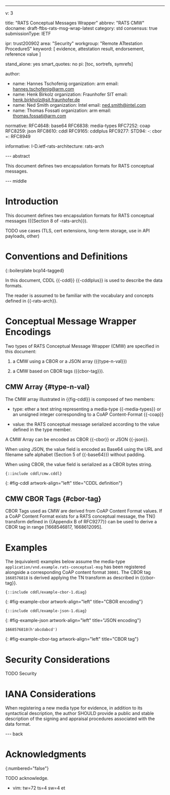 ---
v: 3

title: "RATS Conceptual Messages Wrapper"
abbrev: "RATS CMW"
docname: draft-ftbs-rats-msg-wrap-latest
category: std
consensus: true
submissionType: IETF

ipr: trust200902
area: "Security"
workgroup: "Remote ATtestation ProcedureS"
keyword: [ evidence, attestation result, endorsement, reference value ]

stand_alone: yes
smart_quotes: no
pi: [toc, sortrefs, symrefs]

author:
 - name: Hannes Tschofenig
   organization: arm
   email: hannes.tschofenig@arm.com
 - name: Henk Birkolz
   organization: Fraunhofer SIT
   email: henk.birkholz@sit.fraunhofer.de
 - name: Ned Smith
   organization: Intel
   email: ned.smith@intel.com
 - name: Thomas Fossati
   organization: arm
   email: thomas.fossati@arm.com

normative:
  RFC4648: base64
  RFC6838: media-types
  RFC7252: coap
  RFC8259: json
  RFC8610: cddl
  RFC9165: cddlplus
  RFC9277:
  STD94:
    -: cbor
    =: RFC8949

informative:
  I-D.ietf-rats-architecture: rats-arch

--- abstract

This document defines two encapsulation formats for RATS conceptual
messages.

--- middle

# Introduction

This document defines two encapsulation formats for RATS conceptual
messages ({{Section 8 of -rats-arch}}).

TODO use cases (TLS, cert extensions, long-term storage, use in API
payloads, other)

# Conventions and Definitions

{::boilerplate bcp14-tagged}

In this document, CDDL {{-cddl}} {{-cddlplus}} is used to describe the
data formats.

The reader is assumed to be familiar with the vocabulary and concepts
defined in {{-rats-arch}}.

# Conceptual Message Wrapper Encodings

Two types of RATS Conceptual Message Wrapper (CMW) are specified in this
document:

1. a CMW using a CBOR or a JSON array ({{type-n-val}})

2. a CMW based on CBOR tags ({{cbor-tag}}).

## CMW Array {#type-n-val}

The CMW array illustrated in {{fig-cddl}} is composed of two members:

* type: ether a text string representing a media-type {{-media-types}} or an
  unsigned integer corresponding to a CoAP Content-Format {{-coap}}

* value: the RATS conceptual message serialized according to the
  value defined in the type member.

A CMW Array can be encoded as CBOR {{-cbor}} or JSON {{-json}}.

When using JSON, the value field is encoded as Base64 using the URL and
filename safe alphabet (Section 5 of {{-base64}}) without padding.

When using CBOR, the value field is serialized as a CBOR bytes string.

~~~ cddl
{::include cddl/cmw.cddl}
~~~
{: #fig-cddl artwork-align="left"
   title="CDDL definition"}

## CMW CBOR Tags {#cbor-tag}

CBOR Tags used as CMW are derived from CoAP Content Format values.
If a CoAP Content Format exists for a RATS conceptual message, the
TN() transform defined in {{Appendix B of RFC9277}} can be used to
derive a CBOR tag in range [1668546817, 1668612095].

# Examples

The (equivalent) examples below assume the media-type
`application/vnd.example.rats-conceptual-msg` has been registered
alongside a corresponding CoAP content format `30001`.  The CBOR tag
`1668576818` is derived applying the TN transform as described in
{{cbor-tag}}.

~~~ cbor-diag
{::include cddl/example-cbor-1.diag}
~~~
{: #fig-example-cbor artwork-align="left"
   title="CBOR encoding"}

~~~ cbor-diag
{::include cddl/example-json-1.diag}
~~~
{: #fig-example-json artwork-align="left"
   title="JSON encoding"}

~~~ cbor-diag
1668576818(h'abcdabcd')
~~~
{: #fig-example-cbor-tag artwork-align="left"
   title="CBOR tag"}

# Security Considerations

TODO Security


# IANA Considerations

When registering a new media type for evidence, in addition to its
syntactical description, the author SHOULD provide a public and stable
description of the signing and appraisal procedures associated with
the data format.

--- back

# Acknowledgments
{:numbered="false"}

TODO acknowledge.

- vim: tw=72 ts=4 sw=4 et
